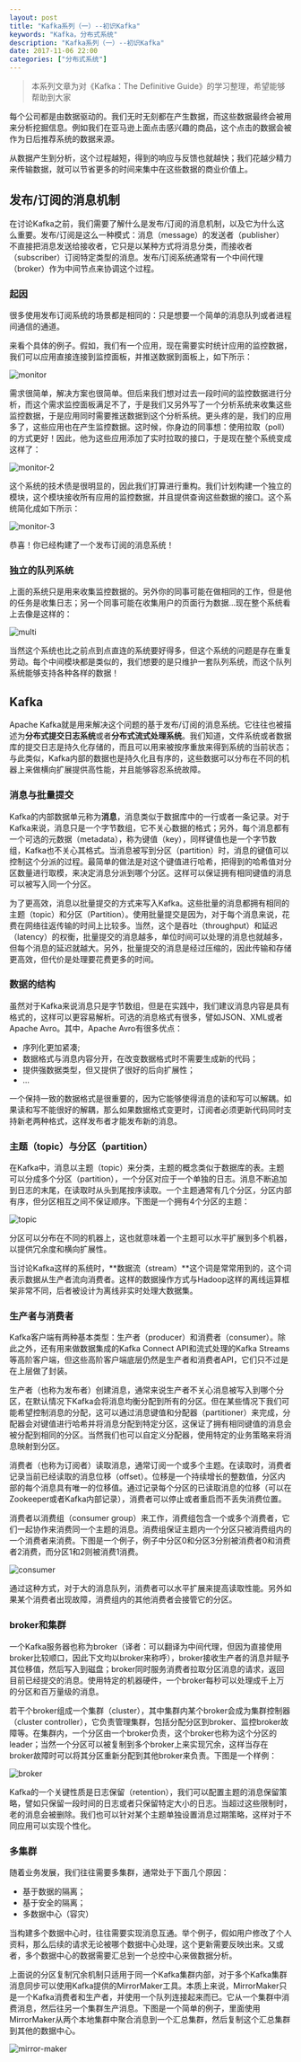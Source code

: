 ```yaml
---
layout: post
title: "Kafka系列（一）--初识Kafka"
keywords: "Kafka，分布式系统"
description: "Kafka系列（一）--初识Kafka"
date: 2017-11-06 22:00
categories: ["分布式系统"]
---
```


> 本系列文章为对《Kafka：The Definitive Guide》的学习整理，希望能够帮助到大家

每个公司都是由数据驱动的。我们无时无刻都在产生数据，而这些数据最终会被用来分析挖掘信息。例如我们在亚马逊上面点击感兴趣的商品，这个点击的数据会被作为日后推荐系统的数据来源。

从数据产生到分析，这个过程越短，得到的响应与反馈也就越快；我们花越少精力来传输数据，就可以节省更多的时间来集中在这些数据的商业价值上。

## 发布/订阅的消息机制

在讨论Kafka之前，我们需要了解什么是发布/订阅的消息机制，以及它为什么这么重要。发布/订阅是这么一种模式：消息（message）的发送者（publisher）不直接把消息发送给接收者，它只是以某种方式将消息分类，而接收者（subscriber）订阅特定类型的消息。发布/订阅系统通常有一个中间代理（broker）作为中间节点来协调这个过程。

### 起因

很多使用发布订阅系统的场景都是相同的：只是想要一个简单的消息队列或者进程间通信的通道。

来看个具体的例子。假如，我们有一个应用，现在需要实时统计应用的监控数据，我们可以应用直接连接到监控面板，并推送数据到面板上，如下所示：

![monitor](/assets/meet-kafka/monitor.png)

需求很简单，解决方案也很简单。但后来我们想对过去一段时间的监控数据进行分析，而这个需求监控面板满足不了，于是我们又另外写了一个分析系统来收集这些监控数据，于是应用同时需要推送数据到这个分析系统。更头疼的是，我们的应用多了，这些应用也在产生监控数据。这时候，你身边的同事想：使用拉取（poll）的方式更好！因此，他为这些应用添加了实时拉取的接口，于是现在整个系统变成这样了：

![monitor-2](/assets/meet-kafka/monitor-2.png)

这个系统的技术债是很明显的，因此我们打算进行重构。我们计划构建一个独立的模块，这个模块接收所有应用的监控数据，并且提供查询这些数据的接口。这个系统简化成如下所示：

![monitor-3](/assets/meet-kafka/monitor-3.png)

恭喜！你已经构建了一个发布订阅的消息系统！

### 独立的队列系统

上面的系统只是用来收集监控数据的。另外你的同事可能在做相同的工作，但是他的任务是收集日志；另一个同事可能在收集用户的页面行为数据...现在整个系统看上去像是这样的：

![multi](/assets/meet-kafka/multi.png)

当然这个系统也比之前点到点直连的系统要好得多，但这个系统的问题是存在重复劳动。每个中间模块都是类似的，我们想要的是只维护一套队列系统，而这个队列系统能够支持各种各样的数据！

## Kafka

Apache Kafka就是用来解决这个问题的基于发布/订阅的消息系统。它往往也被描述为**分布式提交日志系统**或者**分布式流式处理系统**。我们知道，文件系统或者数据库的提交日志是持久化存储的，而且可以用来被按序重放来得到系统的当前状态；与此类似，Kafka内部的数据也是持久化且有序的，这些数据可以分布在不同的机器上来做横向扩展提供高性能，并且能够容忍系统故障。

### 消息与批量提交

Kafka的内部数据单元称为**消息**，消息类似于数据库中的一行或者一条记录。对于Kafka来说，消息只是一个字节数组，它不关心数据的格式；另外，每个消息都有一个可选的元数据（metadata），称为键值（key），同样键值也是一个字节数组，Kafka也不关心其格式。当消息被写到分区（partition）时，消息的键值可以控制这个分派的过程。最简单的做法是对这个键值进行哈希，把得到的哈希值对分区数量进行取模，来决定消息分派到哪个分区。这样可以保证拥有相同键值的消息可以被写入同一个分区。

为了更高效，消息以批量提交的方式来写入Kafka。这些批量的消息都拥有相同的主题（topic）和分区（Partition）。使用批量提交是因为，对于每个消息来说，花费在网络往返传输的时间上比较多。当然，这个是吞吐（throughput）和延迟（latency）的权衡，批量提交的消息越多，单位时间可以处理的消息也就越多，但每个消息的延迟就越大。另外，批量提交的消息是经过压缩的，因此传输和存储更高效，但代价是处理要花费更多的时间。

### 数据的结构

虽然对于Kafka来说消息只是字节数组，但是在实践中，我们建议消息内容是具有格式的，这样可以更容易解析。可选的消息格式有很多，譬如JSON、XML或者Apache Avro。其中，Apache Avro有很多优点：

* 序列化更加紧凑;
* 数据格式与消息内容分开，在改变数据格式时不需要生成新的代码；
* 提供强数据类型，但又提供了很好的后向扩展性；
* ...

一个保持一致的数据格式是很重要的，因为它能够使得消息的读和写可以解耦。如果读和写不能很好的解耦，那么如果数据格式变更时，订阅者必须更新代码同时支持新老两种格式，这样发布者才能发布新的消息。

### 主题（topic）与分区（partition）

在Kafka中，消息以主题（topic）来分类，主题的概念类似于数据库的表。主题可以分成多个分区（partition），一个分区对应于一个单独的日志。消息不断追加到日志的末尾，在读取时从头到尾按序读取。一个主题通常有几个分区，分区内部有序，但分区相互之间不保证顺序。下图是一个拥有4个分区的主题：

![topic](/assets/meet-kafka/topic.png)

分区可以分布在不同的机器上，这也就意味着一个主题可以水平扩展到多个机器，以提供冗余度和横向扩展性。

当讨论Kafka这样的系统时，**数据流（stream）**这个词是常常用到的，这个词表示数据从生产者流向消费者。这样的数据操作方式与Hadoop这样的离线运算框架非常不同，后者被设计为离线非实时处理大数据集。

### 生产者与消费者

Kafka客户端有两种基本类型：生产者（producer）和消费者（consumer）。除此之外，还有用来做数据集成的Kafka Connect API和流式处理的Kafka Streams等高阶客户端，但这些高阶客户端底层仍然是生产者和消费者API，它们只不过是在上层做了封装。

生产者（也称为发布者）创建消息，通常来说生产者不关心消息被写入到哪个分区，在默认情况下Kafka会将消息均衡分配到所有的分区。但在某些情况下我们可能希望控制消息的分配，这可以通过消息键值和分配器（partitioner）来完成，分配器会对键值进行哈希并将消息分配到特定分区，这保证了拥有相同键值的消息会被分配到相同的分区。当然我们也可以自定义分配器，使用特定的业务策略来将消息映射到分区。

消费者（也称为订阅者）读取消息，通常订阅一个或多个主题。在读取时，消费者记录当前已经读取的消息位移（offset）。位移是一个持续增长的整数值，分区内部的每个消息具有唯一的位移值。通过记录每个分区的已读取消息的位移（可以在Zookeeper或者Kafka内部记录），消费者可以停止或者重启而不丢失消费位置。

消费者以消费组（consumer group）来工作，消费组包含一个或多个消费者，它们一起协作来消费同一个主题的消息。消费组保证主题内一个分区只被消费组内的一个消费者来消费。下图是一个例子，例子中分区0和分区3分别被消费者0和消费者2消费，而分区1和2则被消费1消费。

![consumer](/assets/meet-kafka/consumer.png)

通过这种方式，对于大的消息队列，消费者可以水平扩展来提高读取性能。另外如果某个消费者出现故障，消费组内的其他消费者会接管它的分区。

### broker和集群

一个Kafka服务器也称为broker（译者：可以翻译为中间代理，但因为直接使用broker比较顺口，因此下文均以broker来称呼），broker接收生产者的消息并赋予其位移值，然后写入到磁盘；broker同时服务消费者拉取分区消息的请求，返回目前已经提交的消息。使用特定的机器硬件，一个broker每秒可以处理成千上万的分区和百万量级的消息。

若干个broker组成一个集群（cluster），其中集群内某个broker会成为集群控制器（cluster controller），它负责管理集群，包括分配分区到broker、监控broker故障等。在集群内，一个分区由一个broker负责，这个broker也称为这个分区的leader；当然一个分区可以被复制到多个broker上来实现冗余，这样当存在broker故障时可以将其分区重新分配到其他broker来负责。下图是一个样例：

![broker](/assets/meet-kafka/broker.png)

Kafka的一个关键性质是日志保留（retention），我们可以配置主题的消息保留策略，譬如只保留一段时间的日志或者只保留特定大小的日志。当超过这些限制时，老的消息会被删除。我们也可以针对某个主题单独设置消息过期策略，这样对于不同应用可以实现个性化。

### 多集群

随着业务发展，我们往往需要多集群，通常处于下面几个原因：

* 基于数据的隔离；
* 基于安全的隔离；
* 多数据中心（容灾）

当构建多个数据中心时，往往需要实现消息互通。举个例子，假如用户修改了个人资料，那么后续的请求无论被哪个数据中心处理，这个更新需要反映出来。又或者，多个数据中心的数据需要汇总到一个总控中心来做数据分析。

上面说的分区复制冗余机制只适用于同一个Kafka集群内部，对于多个Kafka集群消息同步可以使用Kafka提供的MirrorMaker工具。本质上来说，MirrorMaker只是一个Kafka消费者和生产者，并使用一个队列连接起来而已。它从一个集群中消费消息，然后往另一个集群生产消息。下图是一个简单的例子，里面使用MirrorMaker从两个本地集群中聚合消息到一个汇总集群，然后复制这个汇总集群到其他的数据中心。

![mirror-maker](/assets/meet-kafka/maker.png)




